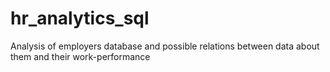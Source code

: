 # hr_analytics_sql
Analysis of employers database and possible relations between data about them and their work-performance
